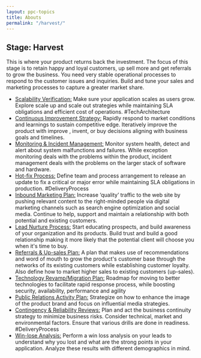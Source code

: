 ```yaml
---
layout: ppc-topics
title: Abouts
permalink: "/harvest/" 
---
```



## Stage: Harvest

This is where your product returns back the investment. The focus of this stage is to retain happy and loyal customers, up sell more and get referrals to grow the business. You need very stable operational processes to respond to the customer issues and inquiries. Build and tune your sales and marketing processes to capture a greater market share.

- [Scalability Verification:](./01-scalability-verification) Make sure your application scales as users grow. Explore scale up and scale out strategies while maintaining SLA obligations and efficient cost of operations. #TechArchitecture
- [Continuous Improvement Strategy:](./02-continuous-improvement-strategy) Rapidly respond to market conditions and learnings to sustain competitive edge. Iteratively improve the product with improve , invent, or buy decisions aligning with business goals and timelines.
- [Monitoring & Incident Management:](./03-monitoring-and-incident-management) Monitor system health, detect and alert about system malfunctions and failures. While exception monitoring deals with the problems within the product, incident management deals with the problems on the larger stack of software and hardware.
- [Hot-fix Process:](./04-hot-fix-process) Define team and process arrangement to release an update to fix a critical or major error while maintaining SLA obligations in production. #DeliveryProcess
- [Inbound Marketing Plan:](./05-inbound-marketing-plan) Increase ‘quality’ traffic to the web site by pushing relevant content to the right-minded people via digital marketing channels such as search engine optimization and social media. Continue to help, support and maintain a relationship with both potential and existing customers.
- [Lead Nurture Process:](./06-lead-nurture-process) Start educating prospects, and build awareness of your organization and its products. Build trust and build a good relationship making it more likely that the potential client will choose you when it's time to buy.
- [Referrals & Up-sales Plan:](./07-referrals-and-upsales-plan) A plan that makes use of recommendations and word of mouth to grow the product's customer base through the networks of its existing customers while establishing customer loyalty. Also define how to market higher sales to existing customers (up-sales).
- [Technology Revamp/Migration Plan:](./08-technology-revamp-migration-plan) Roadmap for moving to better technologies to facilitate rapid response process, while boosting security, availability, performance and agility
- [Public Relations Activity Plan:](./09-public-relations-activity-plan) Strategize on how to enhance the image of the product brand and focus on influential media strategies.
- [Contingency & Reliability Reviews:](./10-contingency-and-reliability-reviews) Plan and act the business continuity strategy to minimize business risks. Consider technical, market and environmental factors. Ensure that various drills are done in readiness. #DeliveryProcess
- [Win-lose Analysis:](./11-win-lose-analysis) Perform a win loss analysis on your leads to understand why you lost and what are the strong points in your application. Analyze these results with different demographics in mind.
